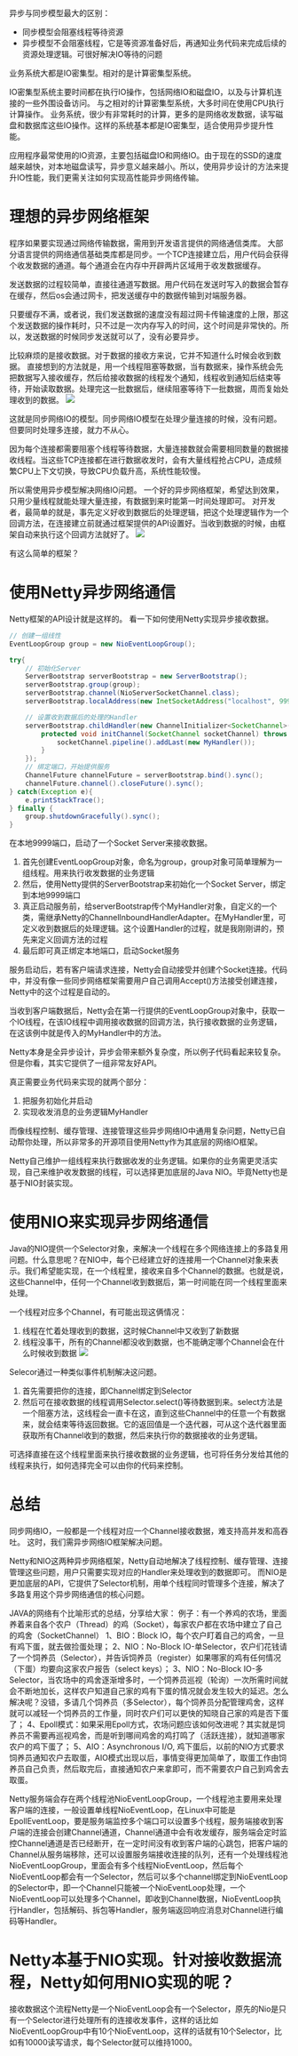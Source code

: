 异步与同步模型最大的区别：
- 同步模型会阻塞线程等待资源
- 异步模型不会阻塞线程，它是等资源准备好后，再通知业务代码来完成后续的资源处理逻辑。可很好解决IO等待的问题

业务系统大都是IO密集型。相对的是计算密集型系统。

IO密集型系统主要时间都在执行IO操作，包括网络IO和磁盘IO，以及与计算机连接的一些外围设备访问。
与之相对的计算密集型系统，大多时间在使用CPU执行计算操作。
业务系统，很少有非常耗时的计算，更多的是网络收发数据，读写磁盘和数据库这些IO操作。这样的系统基本都是IO密集型，适合使用异步提升性能。

应用程序最常使用的IO资源，主要包括磁盘IO和网络IO。由于现在的SSD的速度越来越快，对本地磁盘读写，异步意义越来越小。所以，使用异步设计的方法来提升IO性能，我们更需关注如何实现高性能异步网络传输。

# 理想的异步网络框架
程序如果要实现通过网络传输数据，需用到开发语言提供的网络通信类库。
大部分语言提供的网络通信基础类库都是同步。一个TCP连接建立后，用户代码会获得个收发数据的通道。每个通道会在内存中开辟两片区域用于收发数据缓存。

发送数据的过程较简单，直接往通道写数据。用户代码在发送时写入的数据会暂存在缓存，然后os会通过网卡，把发送缓存中的数据传输到对端服务器。

只要缓存不满，或者说，我们发送数据的速度没有超过网卡传输速度的上限，那这个发送数据的操作耗时，只不过是一次内存写入的时间，这个时间是非常快的。所以，发送数据的时候同步发送就可以了，没有必要异步。

比较麻烦的是接收数据。对于数据的接收方来说，它并不知道什么时候会收到数据。
直接想到的方法就是，用一个线程阻塞等数据，当有数据来，操作系统会先把数据写入接收缓存，然后给接收数据的线程发个通知，线程收到通知后结束等待，开始读取数据。处理完这一批数据后，继续阻塞等待下一批数据，周而复始处理收到的数据。
![](https://img-blog.csdnimg.cn/20200806003514931.png?x-oss-process=image/watermark,type_ZmFuZ3poZW5naGVpdGk,shadow_10,text_aHR0cHM6Ly9ibG9nLmNzZG4ubmV0L3FxXzMzNTg5NTEw,size_1,color_FFFFFF,t_70)

这就是同步网络IO的模型。同步网络IO模型在处理少量连接的时候，没有问题。
但要同时处理多连接，就力不从心。

因为每个连接都需要阻塞个线程等待数据，大量连接数就会需要相同数量的数据接收线程。当这些TCP连接都在进行数据收发时，会有大量线程抢占CPU，造成频繁CPU上下文切换，导致CPU负载升高，系统性能较慢。

所以需使用异步模型解决网络IO问题。
一个好的异步网络框架，希望达到效果，只用少量线程就能处理大量连接，有数据到来时能第一时间处理即可。
对开发者，最简单的就是，事先定义好收到数据后的处理逻辑，把这个处理逻辑作为一个回调方法，在连接建立前就通过框架提供的API设置好。当收到数据的时候，由框架自动来执行这个回调方法就好了。
![](https://img-blog.csdnimg.cn/20200806003537605.png?x-oss-process=image/watermark,type_ZmFuZ3poZW5naGVpdGk,shadow_10,text_aHR0cHM6Ly9ibG9nLmNzZG4ubmV0L3FxXzMzNTg5NTEw,size_1,color_FFFFFF,t_70)

有这么简单的框架？

# 使用Netty异步网络通信
Netty框架的API设计就是这样的。
看一下如何使用Netty实现异步接收数据。



```java
// 创建一组线性
EventLoopGroup group = new NioEventLoopGroup();

try{
    // 初始化Server
    ServerBootstrap serverBootstrap = new ServerBootstrap();
    serverBootstrap.group(group);
    serverBootstrap.channel(NioServerSocketChannel.class);
    serverBootstrap.localAddress(new InetSocketAddress("localhost", 9999));

    // 设置收到数据后的处理的Handler
    serverBootstrap.childHandler(new ChannelInitializer<SocketChannel>() {
        protected void initChannel(SocketChannel socketChannel) throws Exception {
            socketChannel.pipeline().addLast(new MyHandler());
        }
    });
    // 绑定端口，开始提供服务
    ChannelFuture channelFuture = serverBootstrap.bind().sync();
    channelFuture.channel().closeFuture().sync();
} catch(Exception e){
    e.printStackTrace();
} finally {
    group.shutdownGracefully().sync();
}
```

在本地9999端口，启动了一个Socket Server来接收数据。
1. 首先创建EventLoopGroup对象，命名为group，group对象可简单理解为一组线程。用来执行收发数据的业务逻辑
2. 然后，使用Netty提供的ServerBootstrap来初始化一个Socket Server，绑定到本地9999端口
3. 真正启动服务前，给serverBootstrap传个MyHandler对象，自定义的一个类，需继承Netty的ChannelInboundHandlerAdapter。在MyHandler里，可定义收到数据后的处理逻辑。这个设置Handler的过程，就是我刚刚讲的，预先来定义回调方法的过程
4. 最后即可真正绑定本地端口，启动Socket服务

服务启动后，若有客户端请求连接，Netty会自动接受并创建个Socket连接。代码中，并没有像一些同步网络框架需要用户自己调用Accept()方法接受创建连接，Netty中的这个过程是自动的。

当收到客户端数据后，Netty会在第一行提供的EventLoopGroup对象中，获取一个IO线程，在该IO线程中调用接收数据的回调方法，执行接收数据的业务逻辑，在这该例中就是传入的MyHandler中的方法。

Netty本身是全异步设计，异步会带来额外复杂度，所以例子代码看起来较复杂。但是你看，其实它提供了一组非常友好API。

真正需要业务代码来实现的就两个部分：
1. 把服务初始化并启动
2. 实现收发消息的业务逻辑MyHandler

而像线程控制、缓存管理、连接管理这些异步网络IO中通用复杂问题，Netty已自动帮你处理，所以非常多的开源项目使用Netty作为其底层的网络IO框架。

Netty自己维护一组线程来执行数据收发的业务逻辑。如果你的业务需更灵活实现，自己来维护收发数据的线程，可以选择更加底层的Java NIO。毕竟Netty也是基于NIO封装实现。

# 使用NIO来实现异步网络通信
Java的NIO提供一个Selector对象，来解决一个线程在多个网络连接上的多路复用问题。什么意思呢？在NIO中，每个已经建立好的连接用一个Channel对象来表示。我们希望能实现，在一个线程里，接收来自多个Channel的数据。也就是说，这些Channel中，任何一个Channel收到数据后，第一时间能在同一个线程里面来处理。

一个线程对应多个Channel，有可能出现这俩情况：
1. 线程在忙着处理收到的数据，这时候Channel中又收到了新数据
2. 线程没事干，所有的Channel都没收到数据，也不能确定哪个Channel会在什么时候收到数据
![](https://img-blog.csdnimg.cn/20200806015618602.png?x-oss-process=image/watermark,type_ZmFuZ3poZW5naGVpdGk,shadow_10,text_aHR0cHM6Ly9ibG9nLmNzZG4ubmV0L3FxXzMzNTg5NTEw,size_1,color_FFFFFF,t_70)


Selecor通过一种类似事件机制解决这问题。
1. 首先需要把你的连接，即Channel绑定到Selector
2. 然后可在接收数据的线程调用Selector.select()等待数据到来。select方法是一个阻塞方法，这线程会一直卡在这，直到这些Channel中的任意一个有数据来，就会结束等待返回数据。它的返回值是一个迭代器，可从这个迭代器里面获取所有Channel收到的数据，然后来执行你的数据接收的业务逻辑。

可选择直接在这个线程里面来执行接收数据的业务逻辑，也可将任务分发给其他的线程来执行，如何选择完全可以由你的代码来控制。

# 总结
同步网络IO，一般都是一个线程对应一个Channel接收数据，难支持高并发和高吞吐。
这时，我们需异步网络IO框架解决问题。

Netty和NIO这两种异步网络框架，Netty自动地解决了线程控制、缓存管理、连接管理这些问题，用户只需要实现对应的Handler来处理收到的数据即可。
而NIO是更加底层的API，它提供了Selector机制，用单个线程同时管理多个连接，解决了多路复用这个异步网络通信的核心问题。

JAVA的网络有个比喻形式的总结，分享给大家：
例子：有一个养鸡的农场，里面养着来自各个农户（Thread）的鸡（Socket），每家农户都在农场中建立了自己的鸡舍（SocketChannel）
1、BIO：Block IO，每个农户盯着自己的鸡舍，一旦有鸡下蛋，就去做捡蛋处理；
2、NIO：No-Block IO-单Selector，农户们花钱请了一个饲养员（Selector），并告诉饲养员（register）如果哪家的鸡有任何情况（下蛋）均要向这家农户报告（select keys）；
3、NIO：No-Block IO-多Selector，当农场中的鸡舍逐渐增多时，一个饲养员巡视（轮询）一次所需时间就会不断地加长，这样农户知道自己家的鸡有下蛋的情况就会发生较大的延迟。怎么解决呢？没错，多请几个饲养员（多Selector），每个饲养员分配管理鸡舍，这样就可以减轻一个饲养员的工作量，同时农户们可以更快的知晓自己家的鸡是否下蛋了；
4、Epoll模式：如果采用Epoll方式，农场问题应该如何改进呢？其实就是饲养员不需要再巡视鸡舍，而是听到哪间鸡舍的鸡打鸣了（活跃连接），就知道哪家农户的鸡下蛋了；
5、AIO：Asynchronous I/O, 鸡下蛋后，以前的NIO方式要求饲养员通知农户去取蛋，AIO模式出现以后，事情变得更加简单了，取蛋工作由饲养员自己负责，然后取完后，直接通知农户来拿即可，而不需要农户自己到鸡舍去取蛋。

Netty服务端会存在两个线程池NioEventLoopGroup，一个线程池主要用来处理客户端的连接，一般设置单线程NioEventLoop，在Linux中可能是EpollEventLoop，要是服务端监控多个端口可以设置多个线程，服务端接收到客户端的连接会创建Channel通道，Channel通道中会有收发缓存，服务端会定时监控Channel通道是否已经断开，在一定时间没有收到客户端的心跳包，把客户端的Channel从服务端移除，还可以设置服务端接收连接的队列，还有一个处理线程池NioEventLoopGroup，里面会有多个线程NioEventLoop，然后每个NioEventLoop都会有一个Selector，然后可以多个channel绑定到NioEventLoop的Selector中，即一个Channel只能被一个NioEventLoop处理，一个NioEventLoop可以处理多个Channel，即收到Channel数据，NioEventLoop执行Handler，包括解码、拆包等Handler，服务端返回响应消息对Channel进行编码等Handler。

# Netty本基于NIO实现。针对接收数据流程，Netty如何用NIO实现的呢？
接收数据这个流程Netty是一个NioEventLoop会有一个Selector，原先的Nio是只有一个Selector进行处理所有的连接收发事件，这样的话比如NioEventLoopGroup中有10个NioEventLoop，这样的话就有10个Selector，比如有10000读写请求，每个Selector就可以维持1000。